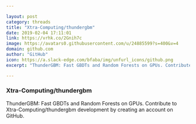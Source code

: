 ```yaml
---

layout: post
category: threads
title: "Xtra-Computing/thundergbm"
date: 2019-02-04 17:11:01
link: https://vrhk.co/2Gnih7c
image: https://avatars0.githubusercontent.com/u/24885599?s=400&v=4
domain: github.com
author: "GitHub"
icon: https://a.slack-edge.com/bfaba/img/unfurl_icons/github.png
excerpt: "ThunderGBM: Fast GBDTs and Random Forests on GPUs. Contribute to Xtra-Computing/thundergbm development by creating an account on GitHub."

---
```


### Xtra-Computing/thundergbm

ThunderGBM: Fast GBDTs and Random Forests on GPUs. Contribute to Xtra-Computing/thundergbm development by creating an account on GitHub.